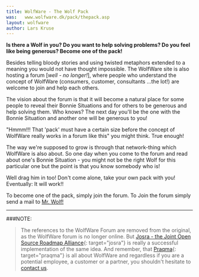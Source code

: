 ```yaml
---
title: WolfWare - The Wolf Pack
was:   www.wolfware.dk/pack/thepack.asp
layout: wolfware
author: Lars Kruse
---
```


__Is there a Wolf in you? Do you want to help solving problems? Do you feel like being generous? Become one of the pack!__

Besides telling bloody stories and using twisted metaphors extended to a meaning you would not have thought impossible. The WolfWare site is also hosting a forum [_well - no longer!_], where people who understand the concept of WolfWare (consumers, customer, consultants ...the lot!) are welcome to join and help each others.

The vision about the forum is that it will become a natural place for some people to reveal their Bonnie Situations and for others to be generous and help solving them. Who knows? The next day you'll be the one with the Bonnie Situation and another one will be generous to you!

"Hmmm!!! That 'pack' must have a certain size before the concept of WolfWare really works in a forum like this" you might think. True enough!

The way we're supposed to grow is through that network-thing which WolfWare is also about. So one day when you come to the forum and read about one's Bonnie Situation - you might not be the right Wolf for this particular one but the point is that you know somebody who is!

Well drag him in too! Don't come alone, take your own pack with you! Eventually: It will work!!

To become one of the pack, simply join the forum. To Join the forum simply send a mail to [Mr. Wolf!](mailto:mr-wolf@praqma.com)

---

###NOTE:

> The references to the WolfWare Forum are removed from the original, as the WolfWare forum is no longer online. But [Josra - the Joint Open Source Roadmap Alliance](http://www.josra.org){: target="josra"} is really a successful implementation of the same idea. And remember, that [Praqma](http://www.praqma.com){: target="praqma"} is all about WolfWare and regardless if you are a potential employee, a customer or a partner, you shouldn't hesitate to [contact us](mailto:mr-wolf@praqma.com).
